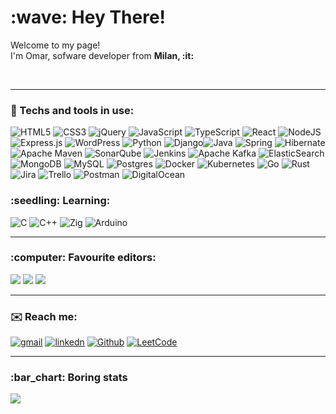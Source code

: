 <h1>:wave: Hey There!</h1>
<p>Welcome to my page! </br> I'm Omar, sofware developer from <b>Milan, :it:</b></p>
<br/>

   ------------
  <h3> 🔨 Techs and tools in use: </h3>
  
  <p>     
     
   ![HTML5](https://img.shields.io/badge/html5-%23E34F26.svg?style=flat-square&logo=html5&logoColor=white)
   ![CSS3](https://img.shields.io/badge/css3-%231572B6.svg?style=flat-square&logo=css3&logoColor=white)
   ![jQuery](https://img.shields.io/badge/jquery-%230769AD.svg?style=flat-square&logo=jquery&logoColor=white)
   ![JavaScript](https://img.shields.io/badge/javascript-%23323330.svg?style=flat-square&logo=javascript&logoColor=%23F7DF1E)
   ![TypeScript](https://img.shields.io/badge/typescript-%23007ACC.svg?style=flat-square&logo=typescript&logoColor=white)
   ![React](https://img.shields.io/badge/react-%2320232a.svg?style=flat-square&logo=react&logoColor=%2361DAFB)
   ![NodeJS](https://img.shields.io/badge/node.js-6DA55F?style=flat-square&logo=node.js&logoColor=white)
   ![Express.js](https://img.shields.io/badge/express.js-%23404d59.svg?style=flat-square&logo=express&logoColor=%2361DAFB)
   ![WordPress](https://img.shields.io/badge/WordPress-%23117AC9.svg?style=flat-square&logo=WordPress&logoColor=white)
   ![Python](https://img.shields.io/badge/python-3670A0?style=flat-square&logo=python&logoColor=ffdd54)
   ![Django](https://img.shields.io/badge/django-%23092E20.svg?style=flat-square&logo=django&logoColor=white)![Java](https://img.shields.io/badge/java-%23ED8B00.svg?style=flat-square&logo=openjdk&logoColor=white)
   ![Spring](https://img.shields.io/badge/spring-%236DB33F.svg?style=flat-square&logo=spring&logoColor=white)
   ![Hibernate](https://img.shields.io/badge/Hibernate-59666C?style=flat-square&logo=Hibernate&logoColor=white)
   ![Apache Maven](https://img.shields.io/badge/Apache%20Maven-C71A36?style=flat-square&logo=Apache%20Maven&logoColor=white)
   ![SonarQube](https://img.shields.io/badge/SonarQube-black?style=flat-square&logo=sonarqube&logoColor=4E9BCD)
   ![Jenkins](https://img.shields.io/badge/jenkins-%232C5263.svg?style=flat-square&logo=jenkins&logoColor=white)
   ![Apache Kafka](https://img.shields.io/badge/Apache%20Kafka-000?style=flat-square&logo=apachekafka)
   ![ElasticSearch](https://img.shields.io/badge/-ElasticSearch-005571?style=flat-square&logo=elasticsearch)
   ![MongoDB](https://img.shields.io/badge/MongoDB-%234ea94b.svg?style=flat-square&logo=mongodb&logoColor=white)
   ![MySQL](https://img.shields.io/badge/mysql-%2300f.svg?style=flat-square&logo=mysql&logoColor=white)
   ![Postgres](https://img.shields.io/badge/postgres-%23316192.svg?style=flat-square&logo=postgresql&logoColor=white)
   ![Docker](https://img.shields.io/badge/docker-%230db7ed.svg?style=flat-square&logo=docker&logoColor=white)
   ![Kubernetes](https://img.shields.io/badge/kubernetes-%23326ce5.svg?style=flat-square&logo=kubernetes&logoColor=white)
   ![Go](https://img.shields.io/badge/go-%2300ADD8.svg?style=flat-square&logo=go&logoColor=white)
   ![Rust](https://img.shields.io/badge/rust-%23000000.svg?style=flat-square&logo=rust&logoColor=white)
   ![Jira](https://img.shields.io/badge/jira-%230A0FFF.svg?style=flat-square&logo=jira&logoColor=white)
   ![Trello](https://img.shields.io/badge/Trello-%23026AA7.svg?style=flat-square&logo=Trello&logoColor=white)
   ![Postman](https://img.shields.io/badge/Postman-FF6C37?style=flat-square&logo=postman&logoColor=white)
   ![DigitalOcean](https://img.shields.io/badge/DigitalOcean-%230167ff.svg?style=flat-square&logo=digitalOcean&logoColor=white)
  </p>

   <h3>:seedling: Learning: </h3>
   
   ![C](https://img.shields.io/badge/c-%2300599C.svg?style=flat-square&logo=c&logoColor=white)
   ![C++](https://img.shields.io/badge/c++-%2300599C.svg?style=flat-square&logo=c%2B%2B&logoColor=white)
   ![Zig](https://img.shields.io/badge/Zig-%23F7A41D.svg?style=flat-square&logo=zig&logoColor=white)
   ![Arduino](https://img.shields.io/badge/-Arduino-00979D?style=flat-square&logo=Arduino&logoColor=white)
    
</p>

------------

<p>
<h3>:computer: Favourite editors: </h3> 
   <p>
      <img src="https://img.shields.io/badge/Emacs-%237F5AB6?style=flat-square&logo=gnu-emacs&logoColor=white"/>
      <img src="https://img.shields.io/badge/Visual%20Studio%20Code-0078d7?style=flat-square&logo=visual-studio-code&logoColor=white"/>
      <img src="https://img.shields.io/badge/IntelliJIDEA-000000?style=flat-square&logo=intellij-idea&logoColor=white"/>
   </p>

------------


  <h3>✉️ Reach me: </h3>
      
   [![gmail](https://img.shields.io/badge/Gmail-D14836?style=flat-square&logo=gmail&logoColor=white)](mailto:aouini.omar93@gmail.com) 
   [![linkedn](https://img.shields.io/badge/LinkedIn-0077B5?style=flat-square&logo=linkedin&logoColor=white)](https://www.linkedin.com/in/omar-aouini/) 
   [![Github](https://img.shields.io/badge/GitHub-100000?style=flat-square&logo=github&logoColor=white)](https://github.com/OmarAouini) 
   [![LeetCode](https://img.shields.io/badge/-LeetCode-FFA116?style=flat-square&logo=LeetCode&logoColor=black)](https://leetcode.com/OmarAouini/) 
  
------------
    
   <h3>:bar_chart: Boring stats</h3>
   <img src="https://github-readme-stats.vercel.app/api?username=OmarAouini&show_icons=true&hide_border=false&line_height=20&title_color=f69673&icon_color=1b93c9&show_owner=true&theme=gruvbox"/>
